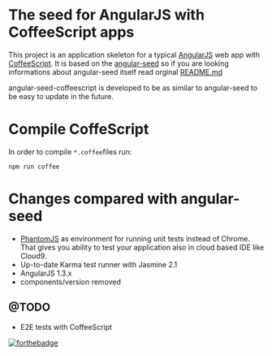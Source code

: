 # The seed for AngularJS with CoffeeScript apps

This project is an application skeleton for a typical
[AngularJS](http://angularjs.org/) web app with
[CoffeeScript](http://coffeescript.org). It is based on the
[angular-seed](https://github.com/angular/angular-seed) so if you are looking
informations about angular-seed itself read orginal
[README.md](https://github.com/angular/angular-seed/blob/master/README.md)

angular-seed-coffeescript is developed to be as similar to angular-seed
to be easy to update in the future.

# Compile CoffeScript
In order to compile `*.coffee`files run:
```
npm run coffee
```

# Changes compared with angular-seed
* [PhantomJS](http://phantomjs.org/) as environment for running unit tests
  instead of Chrome. That gives you ability to test your application also in
  cloud based IDE like Cloud9.
* Up-to-date Karma test runner with Jasmine 2.1
* AngularJS 1.3.x
* components/version removed

## @TODO
* E2E tests with CoffeeScript

[![forthebadge](http://forthebadge.com/badges/gluten-free.svg)](http://forthebadge.com)